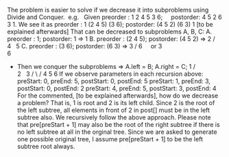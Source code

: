 The problem is easier to solve if we decrease it into subproblems using Divide and Conquer.
​
e.g.   Given preorder : 1 2 4 5 3 6;     postorder: 4 5 2 6 3 1.
We see it as preorder : 1 (2 4 5) (3 6); postorder: (4 5 2) (6 3) 1 [to be explained afterwards]
That can be decreased to subproblems A, B, C:
A. preorder : 1; postorder: 1 =>
1
B. preorder : (2 4 5); postorder: (4 5 2) =>
2
/ \
4   5
C. preorder : (3 6); postorder: (6 3) =>
3
/
6     or
3
\
6
* Then we conquer the subproblems => A.left = B; A.right = C;
1
/ \
2   3
/ \  /
4  5 6
If we observe parameters in each recursion above:
​
preStart: 0, preEnd: 5, postStart: 0, postEnd: 5
preStart: 1, preEnd: 3, postStart: 0, postEnd: 2
preStart: 4, preEnd: 5, postStart: 3, postEnd: 4
For the commented, [to be explained afterwards], how do we decrease a problem?
That is, 1 is root and 2 is its left child. Since 2 is the root of the left subtree, all elements in front of 2 in post[] must be in the left subtree also.
We recursively follow the above approach.
Please note that pre[preStart + 1] may also be the root of the right subtree if there is no left subtree at all in the orginal tree. Since we are asked to generate one possible original tree, I assume pre[preStart + 1] to be the left subtree root always.